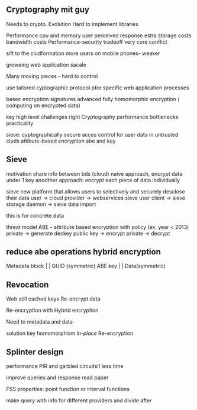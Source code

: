 Cryptography mit guy
---------------------

Needs to crypto.
Evolution
Hard to implement libraries

Performance
cpu and memory
user perceived response
estra storage costs
bandwidth costs
Performance-security tradeoff very core conflict

sift to the cludformation
more users on mobile phones- weaker

groweing web application sacale

Many moving pieces - hard to control


use tailored cyptographic protocol pfor specific web application processes

basec encryption signatures
advanced fully homomorphic encryption ( computing on encrypted data)

key high level challenges
right Cryptography
performance bottlenecks
practicality

sieve: cyptographically secure acces control for user data in untrusted cluds
attibute-based encryption abe and key

Sieve
---------

motivation
share info between bds (cloud)
naive approach, encrypt data under 1 key
anodther approach: encrypt each piece of data individually

sieve new platform that allows users to selectively and securely desclose their data
user ->  cloud provider ->  webservices
sieve user client -> sieve storage daemon -> sieve data import

this is for concrete data

threat model ABE - attribute based encryption
with policy (ex. year < 2013) private -> generate deckey
public key -> encrypt
private ->    decrypt

reduce abe operations
hybrid encryption
------------------

Metadata block
|
|
GUID (symmetric) ABE key
|
|
Data(symmetric)

Revocation
-------------
Web still cached keys
Re-encrypt data

Re-encryption with Hybrid encryption

Need to metadata and data

solution key homomorphism
*in-place* Re-encryption

Splinter design
--------------
performance PIR and garbled circuits!!
less time

improve queries and response read paper

FSS properties: point function or interval functions

make query with info for different providers and divide after
